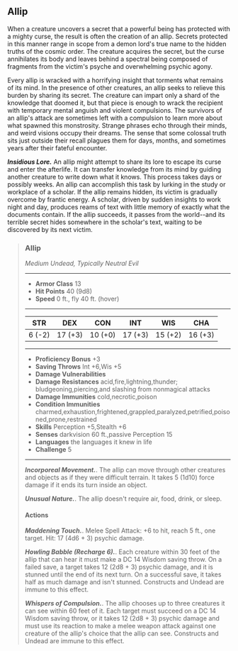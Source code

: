 ## Allip
When a creature uncovers a secret that a powerful being has protected with a mighty curse, the result is often the creation of an allip. Secrets protected in this manner range in scope from a demon lord's true name to the hidden truths of the cosmic order. The creature acquires the secret, but the curse annihilates its body and leaves behind a spectral being composed of fragments from the victim's psyche and overwhelming psychic agony.

Every allip is wracked with a horrifying insight that torments what remains of its mind. In the presence of other creatures, an allip seeks to relieve this burden by sharing its secret. The creature can impart only a shard of the knowledge that doomed it, but that piece is enough to wrack the recipient with temporary mental anguish and violent compulsions. The survivors of an allip's attack are sometimes left with a compulsion to learn more about what spawned this monstrosity. Strange phrases echo through their minds, and weird visions occupy their dreams. The sense that some colossal truth sits just outside their recall plagues them for days, months, and sometimes years after their fateful encounter.

***Insidious Lore.*** An allip might attempt to share its lore to escape its curse and enter the afterlife. It can transfer knowledge from its mind by guiding another creature to write down what it knows. This process takes days or possibly weeks. An allip can accomplish this task by lurking in the study or workplace of a scholar. If the allip remains hidden, its victim is gradually overcome by frantic energy. A scholar, driven by sudden insights to work night and day, produces reams of text with little memory of exactly what the documents contain. If the allip succeeds, it passes from the world--and its terrible secret hides somewhere in the scholar's text, waiting to be discovered by its next victim.

>### Allip
>*Medium Undead, Typically Neutral Evil*
>___
>- **Armor Class** 13
>- **Hit Points** 40 (9d8)
>- **Speed** 0 ft., fly 40 ft. (hover)
>___
>|**STR**|**DEX**|**CON**|**INT**|**WIS**|**CHA**|
>|:---:|:---:|:---:|:---:|:---:|:---:|
>|6 (-2)|17 (+3)|10 (+0)|17 (+3)|15 (+2)|16 (+3)|
>
>___
>- **Proficiency Bonus** +3
>- **Saving Throws** Int +6,Wis +5
>- **Damage Vulnerabilities** 
>- **Damage Resistances** acid,fire,lightning,thunder; bludgeoning,piercing,and slashing from nonmagical attacks
>- **Damage Immunities** cold,necrotic,poison
>- **Condition Immunities** charmed,exhaustion,frightened,grappled,paralyzed,petrified,poisoned,prone,restrained
>- **Skills** Perception +5,Stealth +6
>- **Senses** darkvision 60 ft.,passive Perception 15
>- **Languages** the languages it knew in life
>- **Challenge** 5
>___
>***Incorporeal Movement.***. The allip can move through other creatures and objects as if they were difficult terrain. It takes 5 (1d10) force damage if it ends its turn inside an object.
>
>***Unusual Nature.***. The allip doesn't require air, food, drink, or sleep.
>
>#### Actions
>***Maddening Touch.***. Melee Spell Attack: +6 to hit, reach 5 ft., one target. Hit: 17 (4d6 + 3) psychic damage.
>
>***Howling Babble (Recharge 6).***. Each creature within 30 feet of the allip that can hear it must make a DC 14 Wisdom saving throw. On a failed save, a target takes 12 (2d8 + 3) psychic damage, and it is stunned until the end of its next turn. On a successful save, it takes half as much damage and isn't stunned. Constructs and Undead are immune to this effect.
>
>***Whispers of Compulsion.***. The allip chooses up to three creatures it can see within 60 feet of it. Each target must succeed on a DC 14 Wisdom saving throw, or it takes 12 (2d8 + 3) psychic damage and must use its reaction to make a melee weapon attack against one creature of the allip's choice that the allip can see. Constructs and Undead are immune to this effect.
>
